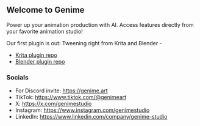 ## Welcome to Genime

Power up your animation production with AI. Access features directly from your favorite animation studio!

Our first plugin is out: Tweening right from Krita and Blender -
- [Krita plugin repo](https://github.com/genime/krita-genime-plugin)
- [Blender plugin repo](https://github.com/genime/blender-genime-plugin)

### Socials
- For Discord invite: https://genime.art
- TikTok: https://www.tiktok.com/@genimeart
- X: https://x.com/genimestudio
- Instagram: https://www.instagram.com/genimestudio
- LinkedIn: https://www.linkedin.com/company/genime-studio
